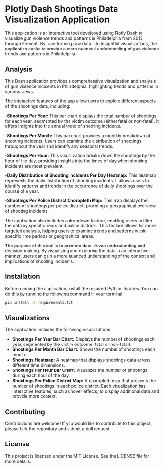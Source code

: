 # Plotly Dash Shootings Data Visualization Application

This application is an interactive tool developed using Plotly Dash to visualize gun violence trends and patterns in Philadelphia from 2015 through Present.  By transforming raw data into insightful visualizations, the application seeks to provide a more nuanced understanding of gun violence trends and patterns in Philadelphia. 

## Analysis
This Dash application provides a comprehensive visualization and analysis of gun violence incidents in Philadelphia, highlighting trends and patterns in various views.

The interactive features of the app allow users to explore different aspects of the shootings data, including:

-**Shootings Per Year:** This bar chart displays the total number of shootings for each year, segmented by the victim outcome (either fatal or non-fatal). It offers insights into the annual trend of shooting incidents.

-**Shootings Per Month:** This bar chart provides a monthly breakdown of shooting incidents. Users can examine the distribution of shootings throughout the year and identify any seasonal trends.

-**Shootings Per Hour:** This visualization breaks down the shootings by the hour of the day, providing insights into the times of day when shooting incidents are most prevalent.

-**Daily Distribution of Shooting Incidents Per Day Heatmap:** This heatmap represents the daily distribution of shooting incidents. It allows users to identify patterns and trends in the occurrence of daily shootings over the course of a year.

-**Shootings Per Police District Choropleth Map:** This map displays the number of shootings per police district, providing a geographical overview of shooting incidents.

The application also includes a dropdown feature, enabling users to filter the data by specific years and police districts. This feature allows for more targeted analysis, helping users to examine trends and patterns within specific time periods or geographical areas.

The purpose of this tool is to promote data-driven understanding and decision-making. By visualizing and exploring the data in an interactive manner, users can gain a more nuanced understanding of the context and implications of shooting incidents.

## Installation

Before running the application, install the required Python libraries. You can do this by running the following command in your terminal:

```bash
pip install -r requirements.txt
```

## Visualizations
The application includes the following visualizations:

- **Shootings Per Year Bar Chart:** Displays the number of shootings each year, segmented by the victim outcome (fatal or non-fatal).
- **Shootings Per Month Bar Chart:** Shows the number of shootings each month.
- **Shootings Heatmap:** A heatmap that displays shootings data across different time dimensions.
- **Shootings Per Hour Bar Chart:** Visualizes the number of shootings during each hour of the day.
- **Shootings Per Police District Map:** A choropleth map that presents the number of shootings in each police district.
Each visualization has interactive features, such as hover effects, to display additional data and provide more context.

## Contributing
Contributions are welcome! If you would like to contribute to this project, please fork the repository and submit a pull request.

## License
This project is licensed under the MIT License. See the LICENSE file for more details.
